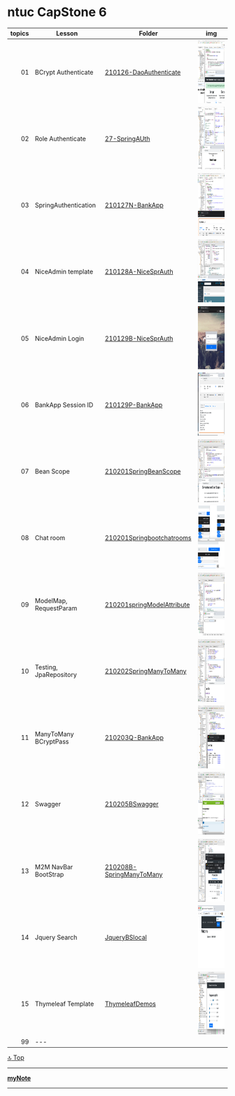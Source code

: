 ntuc CapStone 6
===
[top]: topOfThePage

| topics | Lesson | Folder | img |
| ---: | --- | --- | --- |
| 01 | BCrypt Authenticate | [ 210126-DaoAuthenticate ](/mFCapStoneProj6/210126-DaoAuthenticate) | <img src="210126-DaoAuthenticate/210126Bcrypt.png" alt="210126Bcrypt.png" height="144"> |
| 02 | Role Authenticate | [ 27-SpringAUth ](/mHCapStoneProj6/210127-SpringAUth)  | <img src="210127-SpringAUth/210127SpringAuth.png" alt="210127SpringAuth.png" height="144"> |
| 03 | SpringAuthentication | [ 210127N-BankApp ](/mHCapStoneProj6/210127N-BankApp) | <img src="210127N-BankApp/210127BankApp.png" alt="210127BankApp.png" height="144"> |
| 04 | NiceAdmin template | [ 210128A-NiceSprAuth ](/mHCapStoneProj6/210128A-NiceSprAuth) | <img src="210128A-NiceSprAuth/210128NiceAdmin.png" alt="210128NiceAdmin.png" height="144"> |
| 05 | NiceAdmin Login | [ 210129B-NiceSprAuth ](/mHCapStoneProj6/210129B-NiceSprAuth) | <img src="210129B-NiceSprAuth/210129BrowserScreenShot.png" alt="210129BrowserScreenShot.png" height="144"> |
| 06 | BankApp Session ID | [ 210129P-BankApp ](/mHCapStoneProj6/210129P-BankApp ) | <img src="210129P-BankApp/210129Session.png" alt="210129Session.png" height="144"> |
| 07 | Bean Scope | [ 210201SpringBeanScope ](/mHCapStoneProj6/210201SpringBeanScope) | <img src="210201SpringBeanScope/210201BeanScopes.png" alt="210201BeanScopes.png" height="144"> |
| 08 | Chat room | [ 210201Springbootchatrooms ](/mHCapStoneProj6/210201Springbootchatrooms) | <img src="210201Springbootchatrooms/210201ChatRooms.png" alt="210201ChatRooms.png" height="144"> |
| 09 | ModelMap, RequestParam | [ 210201springModelAttribute ](/mHCapStoneProj6/210201springModelAttribute) | <img src="210201springModelAttribute/210201ModelAttribute.png" alt="210201ModelAttribute.png" height="144"> |
| 10 | Testing, JpaRepository | [ 210202SpringManyToMany ](/mHCapStoneProj6/210202SpringManyToMany) | <img src="210202SpringManyToMany/210202Test.png" alt="210202Test.png" height="144"> |
| 11 | ManyToMany BCryptPass | [ 210203Q-BankApp ](/mHCapStoneProj6/210203Q-BankApp) | <img src="210203Q-BankApp/210204CustMany.png" alt="210204CustMany.png" height="144"> |
| 12 | Swagger | [ 210205BSwagger ](/mHCapStoneProj6/210205BSwagger) | <img src="210205BSwagger/210205Swagger.png" alt="210205Swagger.png" height="144"> |
| 13 | M2M NavBar BootStrap | [ 210208B-SpringManyToMany ](/210208B-SpringManyToMany) | <img src="210208B-SpringManyToMany/210208ManyToMany.png" alt="210208ManyToMany.png" height="144"> |
| 14 | Jquery Search | [ JqueryBSlocal ](/mHCapStoneProj6/JqueryBSlocal) | <img src="JqueryBSlocal/210208JqueryBSlocal.png" alt="210208JqueryBSlocal.png" height="144"> |
| 15 | Thymeleaf Template | [ ThymeleafDemos ](/mHCapStoneProj6/ThymeleafDemos) | <img src="ThymeleafDemos/210204ThSlider.png" alt="210204ThSlider.png" height="144"> |
| 99 | --- | [ ](/) | <img src="" alt="" height="144"> |



[:top: Top](#top)

---
[**myNote**](mynote.md)

---
